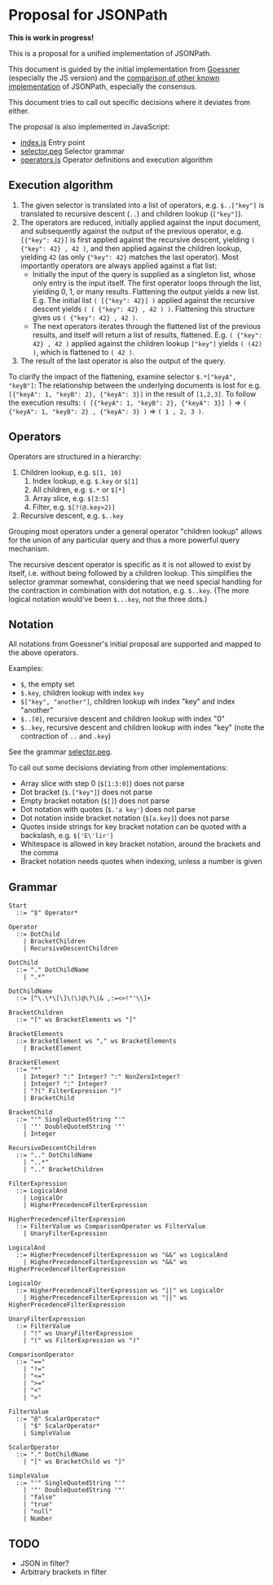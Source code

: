 # Proposal for JSONPath

**This is work in progress!**

This is a proposal for a unified implementation of JSONPath.

This document is guided by the initial implementation from
[Goessner](https://goessner.net/articles/JsonPath/) (especially the JS version)
and the [comparison of other known implementation](https://cburgmer.github.io/json-path-comparison/)
of JSONPath, especially the consensus.

This document tries to call out specific decisions where it deviates from
either.

The proposal is also implemented in JavaScript:

- [index.js](./index.js) Entry point
- [selector.peg](./selector.peg) Selector grammar
- [operators.js](./operators.js) Operator definitions and execution algorithm

## Execution algorithm

1. The given selector is translated into a list of operators,
   e.g. `$..["key"]` is translated to recursive descent (`..`) and
   children lookup (`["key"]`).
2. The operators are reduced, initially applied against the input document, and
   subsequently against the output of the previous operator,
   e.g. `[{"key": 42}]` is first applied against the recursive descent, yielding
   `( {"key": 42} , 42 )`, and then applied against the children lookup, yielding
   `42` (as only `{"key": 42}` matches the last operator).
   Most importantly operators are always applied against a flat list:
   - Initially the input of the query is supplied as a singleton list, whose
     only entry is the input itself. The first operator loops through the list,
     yielding 0, 1, or many results. Flattening the output yields a new list.
     E.g. The initial list `( [{"key": 42}] )` applied against the recursive
     descent yields `( ( {"key": 42} , 42 ) )`. Flattening this structure gives
     us `( {"key": 42} , 42 )`.
   - The next operators iterates through the flattened list of the previous
     results, and itself will return a list of results, flattened.
     E.g. `( {"key": 42} , 42 )` applied against the children lookup `["key"]`
     yields `( (42) )`, which is flattened to `( 42 )`.
3. The result of the last operator is also the output of the query.

To clarify the impact of the flattening, examine selector `$.*["keyA", "keyB"]`:
The relationship between the underlying documents is lost for e.g.
`[{"keyA": 1, "keyB": 2}, {"keyA": 3}]` in the result of `[1,2,3]`.
To follow the execution results: `( [{"keyA": 1, "keyB": 2}, {"keyA": 3}] )`
=> `( {"keyA": 1, "keyB": 2} , {"keyA": 3} )`
=> `( 1 , 2, 3 )`.

## Operators

Operators are structured in a hierarchy:

1. Children lookup, e.g. `$[1, 10]`
    1. Index lookup, e.g. `$.key` or `$[1]`
    2. All children, e.g. `$.*` or `$[*]`
    3. Array slice, e.g. `$[3:5]`
    4. Filter, e.g. `$[?(@.key>2)]`
2. Recursive descent, e.g. `$..key`

Grouping most operators under a general operator "children lookup" allows for
the union of any particular query and thus a more powerful query mechanism.

The recursive descent operator is specific as it is not allowed to exist by
itself, i.e. without being followed by a children lookup. This simplifies
the selector grammar somewhat, considering that we need special handling for
the contraction in combination with dot notation, e.g. `$..key`. (The more
logical notation would've been `$...key`, not the three dots.)

## Notation

All notations from Goessner's initial proposal are supported and mapped to the
above operators.

Examples:

- `$`, the empty set
- `$.key`, children lookup with index `key`
- `$["key", "another"]`, children lookup wih index "key" and index "another"
- `$..[0]`, recursive descent and children lookup with index "0"
- `$..key`, recursive descent and children lookup with index "key"
  (note the contraction of `..` and `.key`)

See the grammar [selector.peg](./selector.peg).

To call out some decisions deviating from other implementations:

- Array slice with step 0 (`$[1:3:0]`) does not parse
- Dot bracket (`$.["key"]`) does not parse
- Empty bracket notation (`$[]`) does not parse
- Dot notation with quotes (`$.'a key'`) does not parse
- Dot notation inside bracket notation (`$[a.key]`) does not parse
- Quotes inside strings for key bracket notation can be quoted with a backslash, e.g. `$['E\'lir']`
- Whitespace is allowed in key bracket notation, around the brackets and the comma
- Bracket notation needs quotes when indexing, unless a number is given

## Grammar

    Start
      ::= "$" Operator*

    Operator
      ::= DotChild
        | BracketChildren
        | RecursiveDescentChildren

    DotChild
      ::= "." DotChildName
        | ".*"

    DotChildName
      ::= [^\.\*\[\]\(\)@\?\|& ,:=<>!"'\\]+

    BracketChildren
      ::= "[" ws BracketElements ws "]"

    BracketElements
      ::= BracketElement ws "," ws BracketElements
        | BracketElement

    BracketElement
      ::= "*"
        | Integer? ":" Integer? ":" NonZeroInteger?
        | Integer? ":" Integer?
        | "?(" FilterExpression ")"
        | BracketChild

    BracketChild
      ::= "'" SingleQuotedString "'"
        | '"' DoubleQuotedString '"'
        | Integer

    RecursiveDescentChildren
      ::= ".." DotChildName
        | "..*"
        | ".." BracketChildren

    FilterExpression
      ::= LogicalAnd
        | LogicalOr
        | HigherPrecedenceFilterExpression

    HigherPrecedenceFilterExpression
      ::= FilterValue ws ComparisonOperator ws FilterValue
        | UnaryFilterExpression

    LogicalAnd
      ::= HigherPrecedenceFilterExpression ws "&&" ws LogicalAnd
        | HigherPrecedenceFilterExpression ws "&&" ws HigherPrecedenceFilterExpression

    LogicalOr
      ::= HigherPrecedenceFilterExpression ws "||" ws LogicalOr
        | HigherPrecedenceFilterExpression ws "||" ws HigherPrecedenceFilterExpression

    UnaryFilterExpression
      ::= FilterValue
        | "!" ws UnaryFilterExpression
        | "(" ws FilterExpression ws ")"

    ComparisonOperator
      ::= "=="
        | "!="
        | "<="
        | ">="
        | "<"
        | ">"

    FilterValue
      ::= "@" ScalarOperator*
        | "$" ScalarOperator*
        | SimpleValue

    ScalarOperator
      ::= "." DotChildName
        | "[" ws BracketChild ws "]"

    SimpleValue
      ::= "'" SingleQuotedString "'"
        | '"' DoubleQuotedString '"'
        | "false"
        | "true"
        | "null"
        | Number

## TODO

- JSON in filter?
- Arbitrary brackets in filter

